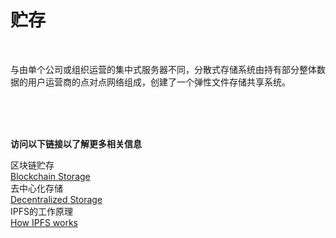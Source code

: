 # 贮存

<br>

与由单个公司或组织运营的集中式服务器不同，分散式存储系统由持有部分整体数据的用户运营商的点对点网络组成，创建了一个弹性文件存储共享系统。<br>

<br>
<br>
<br>

**访问以下链接以了解更多相关信息**<br>

区块链贮存<br>
[Blockchain Storage](https://www.techtarget.com/searchstorage/definition/blockchain-storage)<br>
去中心化存储<br>
[Decentralized Storage](https://ethereum.org/en/developers/docs/storage/)<br>
IPFS的工作原理<br>
[How IPFS works](https://docs.ipfs.tech/concepts/how-ipfs-works/)